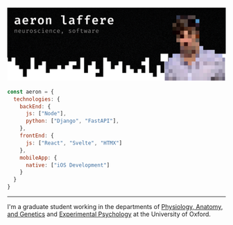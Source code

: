 ![header](header.png)

```javascript
const aeron = {
  technologies: {
    backEnd: {
      js: ["Node"],
      python: ["Django", "FastAPI"],
    },
    frontEnd: {
      js: ["React", "Svelte", "HTMX"]
    },
    mobileApp: {
      native: ["iOS Development"]
    }
  }
}
```

<!-- [![Aeron's GitHub stats](https://github-readme-stats.vercel.app/api?username=aeronjl)](https://github.com/anuraghazra/github-readme-stats) -->

---

I'm a graduate student working in the departments of [Physiology, Anatomy, and Genetics](https://www.dpag.ox.ac.uk) and [Experimental Psychology](https://www.psy.ox.ac.uk) at the University of Oxford.
